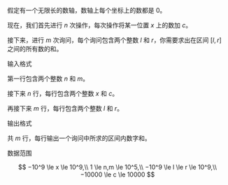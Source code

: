 假定有一个无限长的数轴，数轴上每个坐标上的数都是 $0$。

现在，我们首先进行 $n$ 次操作，每次操作将某一位置 $x$ 上的数加 $c$。

接下来，进行 $m$ 次询问，每个询问包含两个整数 $l$ 和 $r$，你需要求出在区间 $[l,r]$ 之间的所有数的和。

输入格式

第一行包含两个整数 $n$ 和 $m$。

接下来 $n$ 行，每行包含两个整数 $x$ 和 $c$。

再接下来 $m$ 行，每行包含两个整数 $l$ 和 $r$。

输出格式

共 $m$ 行，每行输出一个询问中所求的区间内数字和。

数据范围

$$
−10^9 \le x \le 10^9,\\
1 \le n,m \le 10^5,\\
−10^9 \le l \le r \le 10^9,\\
−10000 \le c \le 10000
$$